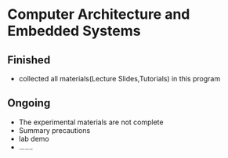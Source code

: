 # Computer Architecture and Embedded Systems

## Finished 

- collected all materials(Lecture Slides,Tutorials) in this program 

## Ongoing

- The experimental materials are not complete
- Summary precautions
- lab demo
- .......

